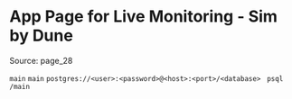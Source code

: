 # App Page for Live Monitoring - Sim by Dune

Source: page_28

`main` `main` `postgres://<user>:<password>@<host>:<port>/<database>
` `psql` `/main`

```

```